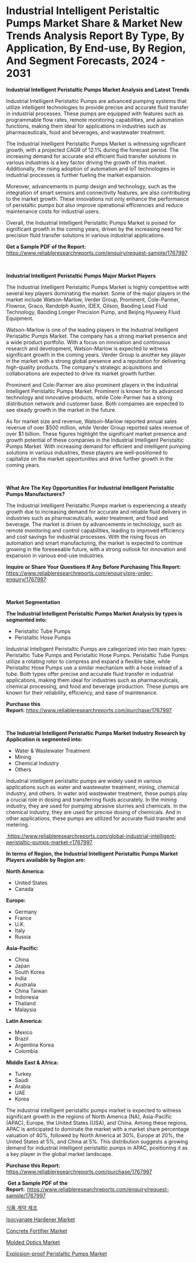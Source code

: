 <p><h1>Industrial Intelligent Peristaltic Pumps Market Share & Market New Trends Analysis Report By Type, By Application, By End-use, By Region, And Segment Forecasts, 2024 - 2031</h1></p><p><strong>Industrial Intelligent Peristaltic Pumps Market Analysis and Latest Trends</strong></p>
<p><p>Industrial Intelligent Peristaltic Pumps are advanced pumping systems that utilize intelligent technologies to provide precise and accurate fluid transfer in industrial processes. These pumps are equipped with features such as programmable flow rates, remote monitoring capabilities, and automation functions, making them ideal for applications in industries such as pharmaceuticals, food and beverages, and wastewater treatment.</p><p>The Industrial Intelligent Peristaltic Pumps Market is witnessing significant growth, with a projected CAGR of 12.1% during the forecast period. The increasing demand for accurate and efficient fluid transfer solutions in various industries is a key factor driving the growth of this market. Additionally, the rising adoption of automation and IoT technologies in industrial processes is further fueling the market expansion.</p><p>Moreover, advancements in pump design and technology, such as the integration of smart sensors and connectivity features, are also contributing to the market growth. These innovations not only enhance the performance of peristaltic pumps but also improve operational efficiencies and reduce maintenance costs for industrial users.</p><p>Overall, the Industrial Intelligent Peristaltic Pumps Market is poised for significant growth in the coming years, driven by the increasing need for precision fluid transfer solutions in various industrial applications.</p></p>
<p><strong>Get a Sample PDF of the Report:&nbsp;</strong> <a href="https://www.reliableresearchreports.com/enquiry/request-sample/1767997">https://www.reliableresearchreports.com/enquiry/request-sample/1767997</a></p>
<p>&nbsp;</p>
<p><strong>Industrial Intelligent Peristaltic Pumps Major Market Players</strong></p>
<p><p>The Industrial Intelligent Peristaltic Pumps Market is highly competitive with several key players dominating the market. Some of the major players in the market include Watson-Marlow, Verder Group, Prominent, Cole-Parmer, Flowrox, Graco, Randolph Austin, IDEX, Gilson, Baoding Lead Fluid Technology, Baoding Longer Precision Pump, and Beijing Hyuweiy Fluid Equipment.</p><p>Watson-Marlow is one of the leading players in the Industrial Intelligent Peristaltic Pumps Market. The company has a strong market presence and a wide product portfolio. With a focus on innovation and continuous research and development, Watson-Marlow is expected to witness significant growth in the coming years. Verder Group is another key player in the market with a strong global presence and a reputation for delivering high-quality products. The company's strategic acquisitions and collaborations are expected to drive its market growth further.</p><p>Prominent and Cole-Parmer are also prominent players in the Industrial Intelligent Peristaltic Pumps Market. Prominent is known for its advanced technology and innovative products, while Cole-Parmer has a strong distribution network and customer base. Both companies are expected to see steady growth in the market in the future.</p><p>As for market size and revenue, Watson-Marlow reported annual sales revenue of over $500 million, while Verder Group reported sales revenue of over $1 billion. These figures highlight the significant market presence and growth potential of these companies in the Industrial Intelligent Peristaltic Pumps Market. With increasing demand for efficient and intelligent pumping solutions in various industries, these players are well-positioned to capitalize on the market opportunities and drive further growth in the coming years.</p></p>
<p>&nbsp;</p>
<p><strong>What Are The Key Opportunities For Industrial Intelligent Peristaltic Pumps Manufacturers?</strong></p>
<p><p>The Industrial Intelligent Peristaltic Pumps market is experiencing a steady growth due to increasing demand for accurate and reliable fluid delivery in industries such as pharmaceuticals, water treatment, and food and beverage. The market is driven by advancements in technology, such as remote monitoring and control capabilities, leading to improved efficiency and cost savings for industrial processes. With the rising focus on automation and smart manufacturing, the market is expected to continue growing in the foreseeable future, with a strong outlook for innovation and expansion in various end-use industries.</p></p>
<p><strong>Inquire or Share Your Questions If Any Before Purchasing This Report:</strong> <a href="https://www.reliableresearchreports.com/enquiry/pre-order-enquiry/1767997">https://www.reliableresearchreports.com/enquiry/pre-order-enquiry/1767997</a></p>
<p>&nbsp;</p>
<p><strong>Market Segmentation</strong></p>
<p><strong>The Industrial Intelligent Peristaltic Pumps Market Analysis by types is segmented into:</strong></p>
<p><ul><li>Peristaltic Tube Pumps</li><li>Peristaltic Hose Pumps</li></ul></p>
<p><p>Industrial Intelligent Peristaltic Pumps are categorized into two main types: Peristaltic Tube Pumps and Peristaltic Hose Pumps. Peristaltic Tube Pumps utilize a rotating rotor to compress and expand a flexible tube, while Peristaltic Hose Pumps use a similar mechanism with a hose instead of a tube. Both types offer precise and accurate fluid transfer in industrial applications, making them ideal for industries such as pharmaceuticals, chemical processing, and food and beverage production. These pumps are known for their reliability, efficiency, and ease of maintenance.</p></p>
<p><strong>Purchase this Report:&nbsp;</strong><a href="https://www.reliableresearchreports.com/purchase/1767997">https://www.reliableresearchreports.com/purchase/1767997</a></p>
<p>&nbsp;</p>
<p><strong>The Industrial Intelligent Peristaltic Pumps Market Industry Research by Application is segmented into:</strong></p>
<p><ul><li>Water & Wastewater Treatment</li><li>Mining</li><li>Chemical Industry</li><li>Others</li></ul></p>
<p><p>Industrial intelligent peristaltic pumps are widely used in various applications such as water and wastewater treatment, mining, chemical industry, and others. In water and wastewater treatment, these pumps play a crucial role in dosing and transferring fluids accurately. In the mining industry, they are used for pumping abrasive slurries and chemicals. In the chemical industry, they are used for precise dosing of chemicals. And in other applications, these pumps are utilized for accurate fluid transfer and metering.</p></p>
<p><a href="https://www.reliableresearchreports.com/global-industrial-intelligent-peristaltic-pumps-market-r1767997">&nbsp;https://www.reliableresearchreports.com/global-industrial-intelligent-peristaltic-pumps-market-r1767997</a></p>
<p><strong>In terms of Region, the Industrial Intelligent Peristaltic Pumps Market Players available by Region are:</strong></p>
<p>
    <p> <strong> North America: </strong>
        <ul>
            <li>United States</li>
            <li>Canada</li>
        </ul>
        </p> 
    <p> <strong> Europe: </strong>
        <ul>
            <li>Germany</li>
            <li>France</li>
            <li>U.K.</li>
            <li>Italy</li>
            <li>Russia</li>
        </ul>
        </p> 
    <p> <strong> Asia-Pacific: </strong>
        <ul>
            <li>China</li>
            <li>Japan</li>
            <li>South Korea</li>
            <li>India</li>
            <li>Australia</li>
            <li>China Taiwan</li>
            <li>Indonesia</li>
            <li>Thailand</li>
            <li>Malaysia</li>
        </ul>
        </p> 
    <p> <strong> Latin America: </strong>
        <ul>
            <li>Mexico</li>
            <li>Brazil</li>
            <li>Argentina Korea</li>
            <li>Colombia</li>
        </ul>
        </p> 
    <p> <strong> Middle East & Africa: </strong>
        <ul>
            <li>Turkey</li>
            <li>Saudi</li>
            <li>Arabia</li>
            <li>UAE</li>
            <li>Korea</li>
        </ul>
    </p>
    </p>
<p><p>The industrial intelligent peristaltic pumps market is expected to witness significant growth in the regions of North America (NA), Asia-Pacific (APAC), Europe, the United States (USA), and China. Among these regions, APAC is anticipated to dominate the market with a market share percentage valuation of 40%, followed by North America at 30%, Europe at 20%, the United States at 5%, and China at 5%. This distribution suggests a growing demand for industrial intelligent peristaltic pumps in APAC, positioning it as a key player in the global market landscape.</p></p>
<p><strong>Purchase this Report: </strong><a href="https://www.reliableresearchreports.com/purchase/1767997">https://www.reliableresearchreports.com/purchase/1767997</a></p>
<p>&nbsp;<strong>Get a Sample PDF of the Report:&nbsp;&nbsp;</strong><a href="https://www.reliableresearchreports.com/enquiry/request-sample/1767997">https://www.reliableresearchreports.com/enquiry/request-sample/1767997</a></p>
<p><strong></strong></p>
<p><p><a href="https://github.com/fredrickeglers/Market-Research-Report-List-1/blob/main/960904738042.md">식품 계약 제조</a></p><p><a href="https://issuu.com/reportprime-2/docs/isocyanate-hardener-market-size-2030.pptx">Isocyanate Hardener Market</a></p><p><a href="https://sudsy-motorcycle-bbc.notion.site/Concrete-Fortifier-Market-The-Key-To-Successful-Business-Strategy-Forecast-Till-2031-34f549c7d87f4c7ab1a4145eaf103fe9">Concrete Fortifier Market</a></p><p><a href="https://issuu.com/reportprime-2/docs/molded-optics-market-size-2030.pptx">Molded Optics Market</a></p><p><a href="https://github.com/Sherrillcrooksxa8i18ucf2m/Market-Research-Report-List-2/blob/main/explosion-proof-peristaltic-pumps-market.md">Explosion-proof Peristaltic Pumps Market</a></p></p>